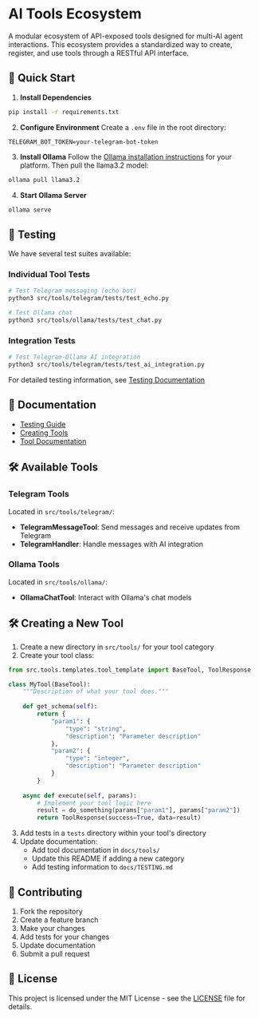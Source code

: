 # AI Tools Ecosystem

A modular ecosystem of API-exposed tools designed for multi-AI agent interactions. This ecosystem provides a standardized way to create, register, and use tools through a RESTful API interface.

## 🚀 Quick Start

1. **Install Dependencies**
```bash
pip install -r requirements.txt
```

2. **Configure Environment**
Create a `.env` file in the root directory:
```env
TELEGRAM_BOT_TOKEN=your-telegram-bot-token
```

3. **Install Ollama**
Follow the [Ollama installation instructions](https://ollama.ai/download) for your platform.
Then pull the llama3.2 model:
```bash
ollama pull llama3.2
```

4. **Start Ollama Server**
```bash
ollama serve
```

## 🧪 Testing

We have several test suites available:

### Individual Tool Tests
```bash
# Test Telegram messaging (echo bot)
python3 src/tools/telegram/tests/test_echo.py

# Test Ollama chat
python3 src/tools/ollama/tests/test_chat.py
```

### Integration Tests
```bash
# Test Telegram-Ollama AI integration
python3 src/tools/telegram/tests/test_ai_integration.py
```

For detailed testing information, see [Testing Documentation](docs/TESTING.md)

## 📖 Documentation

- [Testing Guide](docs/TESTING.md)
- [Creating Tools](docs/creating_tools.md)
- [Tool Documentation](docs/tools/)

## 🛠 Available Tools

### Telegram Tools
Located in `src/tools/telegram/`:
- **TelegramMessageTool**: Send messages and receive updates from Telegram
- **TelegramHandler**: Handle messages with AI integration

### Ollama Tools
Located in `src/tools/ollama/`:
- **OllamaChatTool**: Interact with Ollama's chat models

## 🛠 Creating a New Tool

1. Create a new directory in `src/tools/` for your tool category
2. Create your tool class:

```python
from src.tools.templates.tool_template import BaseTool, ToolResponse

class MyTool(BaseTool):
    """Description of what your tool does."""
    
    def get_schema(self):
        return {
            "param1": {
                "type": "string",
                "description": "Parameter description"
            },
            "param2": {
                "type": "integer",
                "description": "Parameter description"
            }
        }
    
    async def execute(self, params):
        # Implement your tool logic here
        result = do_something(params["param1"], params["param2"])
        return ToolResponse(success=True, data=result)
```

3. Add tests in a `tests` directory within your tool's directory
4. Update documentation:
   - Add tool documentation in `docs/tools/`
   - Update this README if adding a new category
   - Add testing information to `docs/TESTING.md`

## 🤝 Contributing

1. Fork the repository
2. Create a feature branch
3. Make your changes
4. Add tests for your changes
5. Update documentation
6. Submit a pull request

## 📝 License

This project is licensed under the MIT License - see the [LICENSE](LICENSE) file for details.
